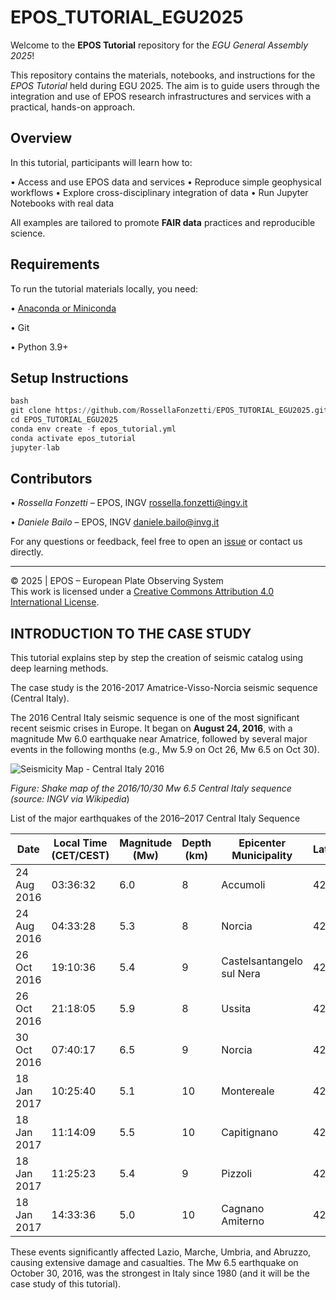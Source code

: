 # EPOS_TUTORIAL_EGU2025

Welcome to the **EPOS Tutorial** repository for the *EGU General Assembly 2025*!

This repository contains the materials, notebooks, and instructions for the *EPOS Tutorial* held during EGU 2025. The aim is to guide users through the integration and use of EPOS research infrastructures and services with a practical, hands-on approach.

## Overview

In this tutorial, participants will learn how to:

•⁠  ⁠Access and use EPOS data and services
•⁠  ⁠Reproduce simple geophysical workflows
•⁠  ⁠Explore cross-disciplinary integration of data
•⁠  ⁠Run Jupyter Notebooks with real data

All examples are tailored to promote **FAIR data** practices and reproducible science.

## Requirements

To run the tutorial materials locally, you need:

•⁠  ⁠[Anaconda or Miniconda](https://docs.conda.io/en/latest/)

•⁠  ⁠Git

•⁠  ⁠Python 3.9+

## Setup Instructions
```python
⁠bash
git clone https://github.com/RossellaFonzetti/EPOS_TUTORIAL_EGU2025.git
cd EPOS_TUTORIAL_EGU2025
conda env create -f epos_tutorial.yml
conda activate epos_tutorial
jupyter-lab
```

## Contributors

•⁠  ⁠*Rossella Fonzetti* – EPOS, INGV rossella.fonzetti@ingv.it

•⁠  ⁠*Daniele Bailo* – EPOS, INGV daniele.bailo@invg.it

For any questions or feedback, feel free to open an [issue](https://github.com/RossellaFonzetti/EPOS_TUTORIAL_EGU2025/issues) or contact us directly.

---

©️ 2025 | EPOS – European Plate Observing System  
This work is licensed under a [Creative Commons Attribution 4.0 International License](https://creativecommons.org/licenses/by/4.0/).

## INTRODUCTION TO THE CASE STUDY

This tutorial explains step by step the creation of seismic catalog using deep learning methods.


The case study is the 2016-2017 Amatrice-Visso-Norcia seismic sequence (Central Italy).

The 2016 Central Italy seismic sequence is one of the most significant recent seismic crises in Europe. It began on **August 24, 2016**, with a magnitude Mw 6.0 earthquake near Amatrice, followed by several major events in the following months (e.g., Mw 5.9 on Oct 26, Mw 6.5 on Oct 30).

![Seismicity Map - Central Italy 2016](https://upload.wikimedia.org/wikipedia/commons/a/a4/30-10-2016_central_italy_ShakeMap.jpg)

*Figure: Shake map of the 2016/10/30 Mw 6.5 Central Italy sequence (source: INGV via Wikipedia*)


List of the major earthquakes of the 2016–2017 Central Italy Sequence

| Date             | Local Time (CET/CEST) | Magnitude (Mw) | Depth (km) | Epicenter Municipality          | Latitude | Longitude |
|------------------|------------------------|----------------|------------|--------------------------------|----------|-----------|
| 24 Aug 2016      | 03:36:32               | 6.0            | 8          | Accumoli                       | 42.70 N  | 13.23 E   |
| 24 Aug 2016      | 04:33:28               | 5.3            | 8          | Norcia                         | 42.79 N  | 13.15 E   |
| 26 Oct 2016      | 19:10:36               | 5.4            | 9          | Castelsantangelo sul Nera      | 42.88 N  | 13.13 E   |
| 26 Oct 2016      | 21:18:05               | 5.9            | 8          | Ussita                         | 42.91 N  | 13.13 E   |
| 30 Oct 2016      | 07:40:17               | 6.5            | 9          | Norcia                         | 42.83 N  | 13.11 E   |
| 18 Jan 2017      | 10:25:40               | 5.1            | 10         | Montereale                    | 42.55 N  | 13.28 E   |
| 18 Jan 2017      | 11:14:09               | 5.5            | 10         | Capitignano                   | 42.53 N  | 13.28 E   |
| 18 Jan 2017      | 11:25:23               | 5.4            | 9          | Pizzoli                       | 42.50 N  | 13.28 E   |
| 18 Jan 2017      | 14:33:36               | 5.0            | 10         | Cagnano Amiterno              | 42.47 N  | 13.28 E   |

These events significantly affected Lazio, Marche, Umbria, and Abruzzo, causing extensive damage and casualties. The Mw 6.5 earthquake on October 30, 2016, was the strongest in Italy since 1980 (and it will be the case study of this tutorial).
